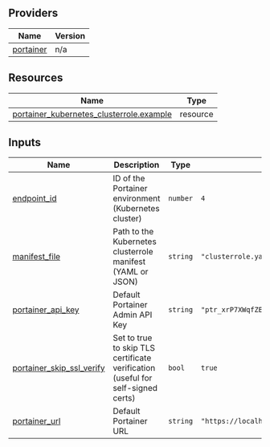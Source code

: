 <!-- BEGIN_TF_DOCS -->


## Providers

| Name | Version |
|------|---------|
| <a name="provider_portainer"></a> [portainer](#provider\_portainer) | n/a |

## Resources

| Name | Type |
|------|------|
| [portainer_kubernetes_clusterrole.example](https://registry.terraform.io/providers/portainer/portainer/latest/docs/resources/kubernetes_clusterrole) | resource |

## Inputs

| Name | Description | Type | Default | Required |
|------|-------------|------|---------|:--------:|
| <a name="input_endpoint_id"></a> [endpoint\_id](#input\_endpoint\_id) | ID of the Portainer environment (Kubernetes cluster) | `number` | `4` | no |
| <a name="input_manifest_file"></a> [manifest\_file](#input\_manifest\_file) | Path to the Kubernetes clusterrole manifest (YAML or JSON) | `string` | `"clusterrole.yaml"` | no |
| <a name="input_portainer_api_key"></a> [portainer\_api\_key](#input\_portainer\_api\_key) | Default Portainer Admin API Key | `string` | `"ptr_xrP7XWqfZEOoaCJRu5c8qKaWuDtVc2Zb07Q5g22YpS8="` | no |
| <a name="input_portainer_skip_ssl_verify"></a> [portainer\_skip\_ssl\_verify](#input\_portainer\_skip\_ssl\_verify) | Set to true to skip TLS certificate verification (useful for self-signed certs) | `bool` | `true` | no |
| <a name="input_portainer_url"></a> [portainer\_url](#input\_portainer\_url) | Default Portainer URL | `string` | `"https://localhost:9443"` | no |
<!-- END_TF_DOCS -->